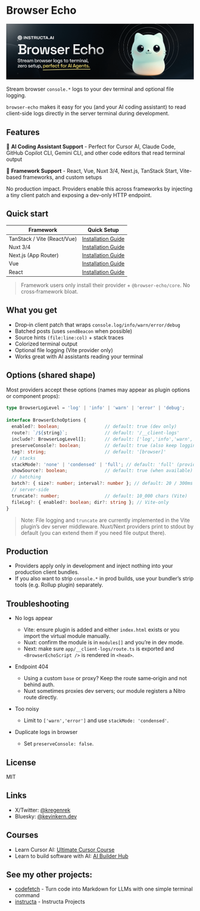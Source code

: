 # Browser Echo

![Browser Echo](public/banner.png)

Stream browser `console.*` logs to your dev terminal and optional file logging.

`browser-echo` makes it easy for you (and your AI coding assistant) to read client-side logs directly in the server terminal during development.

## Features

🤖 **AI Coding Assistant Support** - Perfect for Cursor AI, Claude Code, GitHub Copilot CLI, Gemini CLI, and other code editors that read terminal output

🚀 **Framework Support** - React, Vue, Nuxt 3/4, Next.js, TanStack Start, Vite-based frameworks, and custom setups

No production impact. Providers enable this across frameworks by injecting a tiny client patch and exposing a dev-only HTTP endpoint.

## Quick start

| Framework | Quick Setup |
| --- | --- |
| TanStack / Vite (React/Vue) | [Installation Guide](packages/vite/README.md) |
| Nuxt 3/4 | [Installation Guide](packages/nuxt/README.md) |
| Next.js (App Router) | [Installation Guide](packages/next/README.md) |
| Vue | [Installation Guide](packages/vue/README.md) |
| React | [Installation Guide](packages/react/README.md) |

> Framework users only install their provider + `@browser-echo/core`. No cross‑framework bloat.

## What you get

- Drop‑in client patch that wraps `console.log/info/warn/error/debug`
- Batched posts (uses `sendBeacon` when possible)
- Source hints `(file:line:col)` + stack traces
- Colorized terminal output
- Optional file logging (Vite provider only)
- Works great with AI assistants reading your terminal

## Options (shared shape)

Most providers accept these options (names may appear as plugin options or component props):

```ts
type BrowserLogLevel = 'log' | 'info' | 'warn' | 'error' | 'debug';

interface BrowserEchoOptions {
  enabled?: boolean;                 // default: true (dev only)
  route?: `/${string}`;              // default: '/__client-logs'
  include?: BrowserLogLevel[];       // default: ['log','info','warn','error','debug']
  preserveConsole?: boolean;         // default: true (also keep logging in the browser)
  tag?: string;                      // default: '[browser]'
  // stacks
  stackMode?: 'none' | 'condensed' | 'full'; // default: 'full' (provider-specific; Vite supports all)
  showSource?: boolean;              // default: true (when available)
  // batching
  batch?: { size?: number; interval?: number }; // default: 20 / 300ms
  // server-side
  truncate?: number;                 // default: 10_000 chars (Vite)
  fileLog?: { enabled?: boolean; dir?: string }; // Vite-only
}
```

> Note: File logging and `truncate` are currently implemented in the Vite plugin’s dev server middleware. Nuxt/Next providers print to stdout by default (you can extend them if you need file output there).

## Production

* Providers apply only in development and inject nothing into your production client bundles.
* If you also want to strip `console.*` in prod builds, use your bundler’s strip tools (e.g. Rollup plugin) separately.

## Troubleshooting

* No logs appear

  * Vite: ensure plugin is added and either `index.html` exists or you import the virtual module manually.
  * Nuxt: confirm the module is in `modules[]` and you’re in dev mode.
  * Next: make sure `app/__client-logs/route.ts` is exported and `<BrowserEchoScript />` is rendered in `<head>`.

* Endpoint 404

  * Using a custom `base` or proxy? Keep the route same‑origin and not behind auth.
  * Nuxt sometimes proxies dev servers; our module registers a Nitro route directly.

* Too noisy

  * Limit to `['warn','error']` and use `stackMode: 'condensed'`.

* Duplicate logs in browser

  * Set `preserveConsole: false`.

## License

MIT


## Links

- X/Twitter: [@kregenrek](https://x.com/kregenrek)
- Bluesky: [@kevinkern.dev](https://bsky.app/profile/kevinkern.dev)

## Courses
- Learn Cursor AI: [Ultimate Cursor Course](https://www.instructa.ai/en/cursor-ai)
- Learn to build software with AI: [AI Builder Hub](https://www.instructa.ai)

## See my other projects:

* [codefetch](https://github.com/regenrek/codefetch) - Turn code into Markdown for LLMs with one simple terminal command
* [instructa](https://github.com/orgs/instructa/repositories) - Instructa Projects
